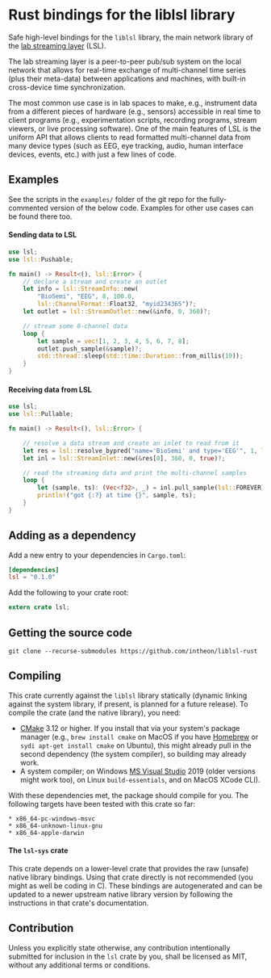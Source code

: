 # Rust bindings for the liblsl library

Safe high-level bindings for the `liblsl` library, the main network library of
the [lab streaming layer](https://github.com/sccn/labstreaminglayer) (LSL).
 
The lab streaming layer is a peer-to-peer pub/sub system on the local network that allows for 
real-time exchange of multi-channel time series (plus their meta-data) between applications and 
machines, with built-in cross-device time synchronization.

The most common use case is in lab spaces to make, e.g., instrument data from a different pieces of
hardware (e.g., sensors) accessible in real time to client programs (e.g., experimentation scripts, 
recording programs, stream viewers, or live processing software). One of the main features of LSL 
is the uniform API that allows clients to read formatted multi-channel data from many device types 
(such as EEG, eye tracking, audio, human interface devices, events, etc.) with just a few lines of code.

## Examples

See the scripts in the `examples/` folder of the git repo for the fully-commented version of the
below code. Examples for other use cases can be found there too.

#### Sending data to LSL
```rust
use lsl;
use lsl::Pushable;

fn main() -> Result<(), lsl::Error> {
    // declare a stream and create an outlet
    let info = lsl::StreamInfo::new(
        "BioSemi", "EEG", 8, 100.0,
        lsl::ChannelFormat::Float32, "myid234365")?;
    let outlet = lsl::StreamOutlet::new(&info, 0, 360)?;

    // stream some 8-channel data
    loop {
        let sample = vec![1, 2, 3, 4, 5, 6, 7, 8];
        outlet.push_sample(&sample)?;
        std::thread::sleep(std::time::Duration::from_millis(10));
    }
}
```

#### Receiving data from LSL
```rust
use lsl;
use lsl::Pullable;

fn main() -> Result<(), lsl::Error> {

    // resolve a data stream and create an inlet to read from it
    let res = lsl::resolve_bypred("name='BioSemi' and type='EEG'", 1, lsl::FOREVER)?;
    let inl = lsl::StreamInlet::new(&res[0], 360, 0, true)?;

    // read the streaming data and print the multi-channel samples 
    loop {
        let (sample, ts): (Vec<f32>, _) = inl.pull_sample(lsl::FOREVER)?;
        println!("got {:?} at time {}", sample, ts);
    }
}
```

## Adding as a dependency

Add a new entry to your dependencies in `Cargo.toml`:

```toml
[dependencies]
lsl = "0.1.0"
```

Add the following to your crate root:

```rust
extern crate lsl;
```

## Getting the source code

```
git clone --recurse-submodules https://github.com/intheon/liblsl-rust
``` 

## Compiling

This crate currently against the `liblsl` library statically (dynamic linking against the system
library, if present, is planned for a future release). To compile the crate (and the native library),
you need:

* [CMake](https://cmake.org/download/) 3.12 or higher. If you install that via your system's package 
  manager (e.g., `brew install cmake` on MacOS if you have [Homebrew](https://brew.sh/) or 
  `sydi apt-get install cmake` on Ubuntu), this might already pull in the second dependency (the 
  system compiler), so building may already work. 
* A system compiler; on Windows [MS Visual Studio](https://visualstudio.microsoft.com/) 2019 (older 
  versions might work too), on Linux `build-essentials`, and on MacOS XCode CLI). 

With these dependencies met, the package should compile for you. The following targets have been
tested with this crate so far:
```
* x86_64-pc-windows-msvc
* x86_64-unknown-linux-gnu
* x86_64-apple-darwin
```

#### The `lsl-sys` crate

This crate depends on a lower-level crate that provides the raw (unsafe) native library bindings.
Using that crate directly is not recommended (you might as well be coding in C). These bindings are
autogenerated and can be updated to a newer upstream native library version by following the 
instructions in that crate's documentation.

## Contribution

Unless you explicitly state otherwise, any contribution intentionally submitted for inclusion 
in the `lsl` crate by you, shall be licensed as MIT, without any additional terms or conditions.
